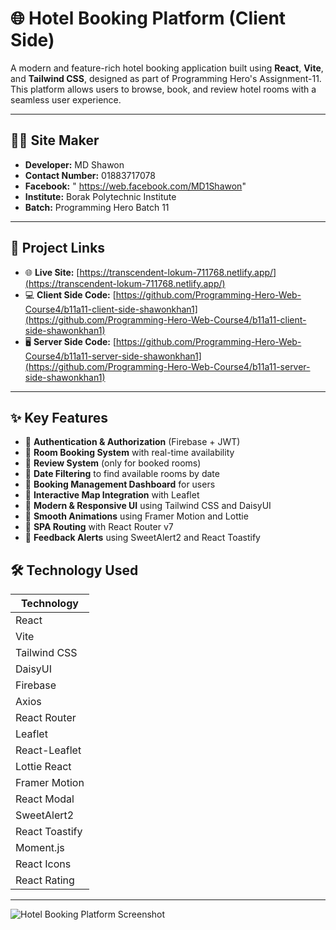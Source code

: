 # 🌐 Hotel Booking Platform (Client Side)

A modern and feature-rich hotel booking application built using **React**, **Vite**, and **Tailwind CSS**, designed as part of Programming Hero's Assignment-11. This platform allows users to browse, book, and review hotel rooms with a seamless user experience.

---

## 👨‍💻 Site Maker

- **Developer:** MD Shawon  
- **Contact Number:**  01883717078
- **Facebook:** " https://web.facebook.com/MD1Shawon"
- **Institute:** Borak Polytechnic Institute  
- **Batch:** Programming Hero Batch 11  

---

## 🔗 Project Links

- 🌐 **Live Site:** [https://transcendent-lokum-711768.netlify.app/](https://transcendent-lokum-711768.netlify.app/)  
- 💻 **Client Side Code:** [https://github.com/Programming-Hero-Web-Course4/b11a11-client-side-shawonkhan1](https://github.com/Programming-Hero-Web-Course4/b11a11-client-side-shawonkhan1)  
- 🖥️ **Server Side Code:** [https://github.com/Programming-Hero-Web-Course4/b11a11-server-side-shawonkhan1](https://github.com/Programming-Hero-Web-Course4/b11a11-server-side-shawonkhan1)  

---

## ✨ Key Features

- 🔐 **Authentication & Authorization** (Firebase + JWT)  
- 🏨 **Room Booking System** with real-time availability  
- 📝 **Review System** (only for booked rooms)  
- 📅 **Date Filtering** to find available rooms by date  
- 📁 **Booking Management Dashboard** for users  
- 📍 **Interactive Map Integration** with Leaflet  
- 🎨 **Modern & Responsive UI** using Tailwind CSS and DaisyUI  
- 🔄 **Smooth Animations** using Framer Motion and Lottie  
- 🧭 **SPA Routing** with React Router v7  
- 🔔 **Feedback Alerts** using SweetAlert2 and React Toastify  



## 🛠️ Technology Used

| Technology       |
|------------------|
| React            |
| Vite             |
| Tailwind CSS     |
| DaisyUI          |
| Firebase         |
| Axios            |
| React Router     |
| Leaflet          |
| React-Leaflet    |
| Lottie React     |
| Framer Motion    |
| React Modal      |
| SweetAlert2      |
| React Toastify   |
| Moment.js        |
| React Icons      |
| React Rating     |


---


![Hotel Booking Platform Screenshot](https://i.ibb.co/7tgtgds0/Screenshot-2025-08-09-123925.png)




